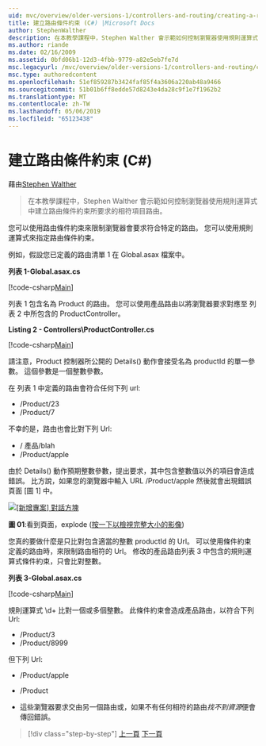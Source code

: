 ```yaml
---
uid: mvc/overview/older-versions-1/controllers-and-routing/creating-a-route-constraint-cs
title: 建立路由條件約束 (C#) |Microsoft Docs
author: StephenWalther
description: 在本教學課程中，Stephen Walther 會示範如何控制瀏覽器使用規則運算式中建立路由條件約束所要求的相符項目路由。
ms.author: riande
ms.date: 02/16/2009
ms.assetid: 0bfd06b1-12d3-4fbb-9779-a82e5eb7fe7d
msc.legacyurl: /mvc/overview/older-versions-1/controllers-and-routing/creating-a-route-constraint-cs
msc.type: authoredcontent
ms.openlocfilehash: 51ef859287b3424faf85f4a3606a220ab48a9466
ms.sourcegitcommit: 51b01b6ff8edde57d8243e4da28c9f1e7f1962b2
ms.translationtype: MT
ms.contentlocale: zh-TW
ms.lasthandoff: 05/06/2019
ms.locfileid: "65123438"
---
```

# <a name="creating-a-route-constraint-c"></a>建立路由條件約束 (C#)

藉由[Stephen Walther](https://github.com/StephenWalther)

> 在本教學課程中，Stephen Walther 會示範如何控制瀏覽器使用規則運算式中建立路由條件約束所要求的相符項目路由。

您可以使用路由條件約束來限制瀏覽器會要求符合特定的路由。 您可以使用規則運算式來指定路由條件約束。

例如，假設您已定義的路由清單 1 在 Global.asax 檔案中。

**列表 1-Global.asax.cs**

[!code-csharp[Main](creating-a-route-constraint-cs/samples/sample1.cs)]

列表 1 包含名為 Product 的路由。 您可以使用產品路由以將瀏覽器要求對應至 列表 2 中所包含的 ProductController。

**Listing 2 - Controllers\ProductController.cs**

[!code-csharp[Main](creating-a-route-constraint-cs/samples/sample2.cs)]

請注意，Product 控制器所公開的 Details() 動作會接受名為 productId 的單一參數。 這個參數是一個整數參數。

在 列表 1 中定義的路由會符合任何下列 url:

- /Product/23
- /Product/7

不幸的是，路由也會比對下列 Url:

- / 產品/blah
- /Product/apple

由於 Details() 動作預期整數參數，提出要求，其中包含整數值以外的項目會造成錯誤。 比方說，如果您的瀏覽器中輸入 URL /Product/apple 然後就會出現錯誤頁面 [圖 1] 中。

[![[新增專案] 對話方塊](creating-a-route-constraint-cs/_static/image1.jpg)](creating-a-route-constraint-cs/_static/image1.png)

**圖 01**:看到頁面，explode ([按一下以檢視完整大小的影像](creating-a-route-constraint-cs/_static/image2.png))

您真的要做什麼是只比對包含適當的整數 productId 的 Url。 可以使用條件約束定義的路由時，來限制路由相符的 Url。 修改的產品路由列表 3 中包含的規則運算式條件約束，只會比對整數。

**列表 3-Global.asax.cs**

[!code-csharp[Main](creating-a-route-constraint-cs/samples/sample3.cs)]

規則運算式 \d+ 比對一個或多個整數。 此條件約束會造成產品路由，以符合下列 Url:

- /Product/3
- /Product/8999

但下列 Url:

- /Product/apple
- /Product

- 這些瀏覽器要求交由另一個路由或，如果不有任何相符的路由*找不到資源*便會傳回錯誤。

> [!div class="step-by-step"]
> [上一頁](creating-custom-routes-cs.md)
> [下一頁](creating-a-custom-route-constraint-cs.md)
